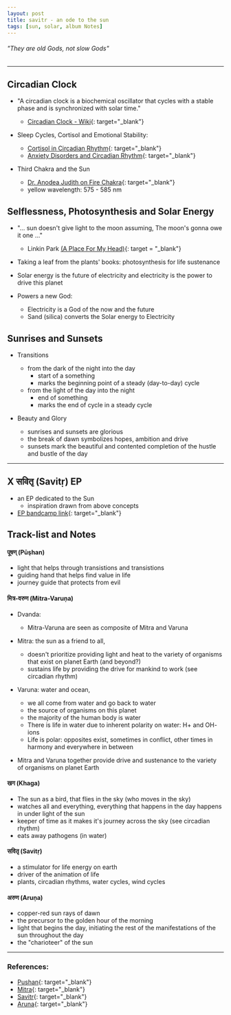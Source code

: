 ```yaml
---
layout: post
title: savitr - an ode to the sun
tags: [sun, solar, album Notes]
---
```


###### "They are old Gods, not slow Gods"


***

##  Circadian Clock

- "A circadian clock is a biochemical oscillator that cycles with a stable phase and is synchronized with solar time."
    - [Circadian Clock - Wiki](https://en.wikipedia.org/wiki/Circadian_clock){: target="_blank"}

- Sleep Cycles, Cortisol and Emotional Stability:
    - [Cortisol in Circadian Rhythm](https://www.ncbi.nlm.nih.gov/pmc/articles/PMC3475279/){: target="_blank"}
    - [Anxiety Disorders and Circadian Rhythm](https://www.medicographia.com/2013/01/anxiety-disorders-and-circadian-rhythms/){: target="_blank"}

- Third Chakra and the Sun
    - [Dr. Anodea Judith on Fire Chakra](https://anodeajudith.com/chakra-three/){: target="_blank"}
    - yellow wavelength: 575 - 585 nm
    
## Selflessness, Photosynthesis and Solar Energy

- "... sun doesn't give light to the moon assuming, The moon's gonna owe it one ..." 
    - Linkin Park [(A Place For My Head)](http://www.metrolyrics.com/a-place-for-my-head-lyrics-linkin-park.html){: target = "_blank"}

- Taking a leaf from the plants' books: photosynthesis for life sustenance
- Solar energy is the future of electricity and electricity is the power to drive this planet

- Powers a new God:
    - Electricity is a God of the now and the future
    - Sand (silica) converts the Solar energy to Electricity
    

## Sunrises and Sunsets

- Transitions 
    - from the dark of the night into the day 
        - start of a something 
        - marks the beginning point of a steady (day-to-day) cycle
    - from the light of the day into the night 
        - end of something 
        - marks the end of cycle in a steady cycle

- Beauty and Glory
    - sunrises and sunsets are glorious 
    - the break of dawn symbolizes hopes, ambition and drive
    - sunsets mark the beautiful and contented completion of the hustle and bustle of the day


***

## X सवितृ (Savitṛ) EP

- an EP dedicated to the Sun    
    - inspiration drawn from above concepts 
- [EP bandcamp link](https://numoonchld.bandcamp.com/album/x-savit){: target="_blank"}


## Track-list and Notes


#### पूषण् (Pūşhan)

- light that helps through transistions and transistions
- guiding hand that helps find value in life 
- journey guide that protects from evil 

#### मित्र​-​वरुण (Mitra​-​Varuṇa)

- Dvanda: 
    - Mitra-Varuna are seen as composite of Mitra and Varuna

- Mitra: the sun as a friend to all, 
    - doesn't prioritize providing light and heat to the variety of organisms that exist on planet Earth (and beyond?)
    - sustains life by providing the drive for mankind to work (see circadian rhythm)
    
- Varuna: water and ocean, 
    - we all come from water and go back to water
    - the source of organisms on this planet
    - the majority of the human body is water
    - There is life in water due to inherent polarity on water: H+ and OH- ions
    - Life is polar: opposites exist, sometimes in conflict, other times in harmony and everywhere in between 

- Mitra and Varuna together provide drive and sustenance to the variety of organisms on planet Earth 

#### खग (Khaga)

- The sun as a bird, that flies in the sky (who moves in the sky)
- watches all and everything, everything that happens in the day happens in under light of the sun
- keeper of time as it makes it's journey across the sky (see circadian rhythm)
- eats away pathogens (in water)

#### सवितृ (Savitṛ)

- a stimulator for life energy on earth 
- driver of the animation of life
- plants, circadian rhythms, water cycles, wind cycles



#### अरुण (Aruṇa)

- copper-red sun rays of dawn
- the precursor to the golden hour of the morning
- light that begins the day, initiating the rest of the manifestations of the sun throughout the day
- the "charioteer" of the sun 

***

### References:

- [Pushan](https://deity-of-the-week.blogspot.com/2011/11/pusan.html){: target="_blank"}
- [Mitra](http://sacred-texts.com/hin/rigveda/rv03059.htm){: target="_blank"}
- [Savitr](http://spokensanskrit.org/index.php?mode=3&script=hk&tran_input=savitr&direct=au&anz=100){: target="_blank"}
- [Aruna](http://www.apamnapat.com/entities/Aruna.html){: target="_blank"}

